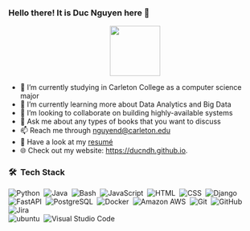 ### Hello there! It is Duc Nguyen here 👋

<div id="header" align="center">
  <img src="https://giphy.com/gifs/scaler-official-cat-cats-coding-k0ijJhqrUP4T2EvmJ1" width="100"/>
</div>

- 🔭 I’m currently studying in Carleton College as a computer science major
- 🌱 I’m currently learning more about Data Analytics and Big Data
- 👯 I’m looking to collaborate on building highly-available systems
- 💬 Ask me about any types of books that you want to discuss
- 📫 Reach me through nguyend@carleton.edu
- 📄 Have a look at my [resumé](https://github.com/ducndh/ducndh.github.io/blob/main/files/DucndhResume.pdf)
- 🌐 Check out my website: https://ducndh.github.io.

### 🛠 &nbsp;Tech Stack
![Python](https://img.shields.io/badge/-Python-05122A?style=flat&logo=python)&nbsp;
![Java](https://img.shields.io/badge/-Java-05122A?style=flat&logo=Java&logoColor=FFA518)&nbsp;
![Bash](https://img.shields.io/badge/-Bash-05122A?style=flat&logo=gnubash&logoColor=808080)&nbsp;
![JavaScript](https://img.shields.io/badge/-JavaScript-05122A?style=flat&logo=javascript)&nbsp;
![HTML](https://img.shields.io/badge/-HTML-05122A?style=flat&logo=HTML5)&nbsp;
![CSS](https://img.shields.io/badge/-CSS-05122A?style=flat&logo=CSS3&logoColor=1572B6)&nbsp;
![Django](https://img.shields.io/badge/-Django-05122A?style=flat&logo=Django&logoColor=CC0000)\
![FastAPI](https://img.shields.io/badge/-FastAPI-05122A?style=flat&logo=FastAPI&logoColor=009688)&nbsp;
![PostgreSQL](https://img.shields.io/badge/-PostgreSQL-05122A?style=flat&logo=PostgreSQL&logoColor=4169E1)&nbsp;
![Docker](https://img.shields.io/badge/-Docker-05122A?style=flat&logo=docker&logoColor=2496ED)&nbsp;
![Amazon AWS](https://img.shields.io/badge/-Amazon%20AWS-05122A?style=flat&logo=amazon-AWS&logoColor=FF9900)&nbsp;
![Git](https://img.shields.io/badge/-Git-05122A?style=flat&logo=git)&nbsp;
![GitHub](https://img.shields.io/badge/-GitHub-05122A?style=flat&logo=github)&nbsp;
![Jira](https://img.shields.io/badge/-Jira-05122A?style=flat&logo=jira&logoColor=0052CC)\
![ubuntu](https://img.shields.io/badge/-Ubuntu-05122A?style=flat&logo=ubuntu&logoColor=E95420)&nbsp;
![Visual Studio Code](https://img.shields.io/badge/-Visual%20Studio%20Code-05122A?style=flat&logo=visual-studio-code&logoColor=007ACC)&nbsp;
